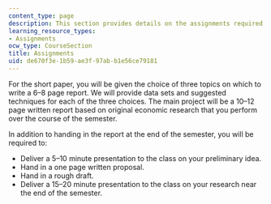```yaml
---
content_type: page
description: This section provides details on the assignments required for the course.
learning_resource_types:
- Assignments
ocw_type: CourseSection
title: Assignments
uid: de670f3e-1b59-ae3f-97ab-b1e56ce79181
---
```


For the short paper, you will be given the choice of three topics on which to write a 6–8 page report. We will provide data sets and suggested techniques for each of the three choices. The main project will be a 10–12 page written report based on original economic research that you perform over the course of the semester.

In addition to handing in the report at the end of the semester, you will be required to:

*   Deliver a 5–10 minute presentation to the class on your preliminary idea.
*   Hand in a one page written proposal.
*   Hand in a rough draft.
*   Deliver a 15–20 minute presentation to the class on your research near the end of the semester.
